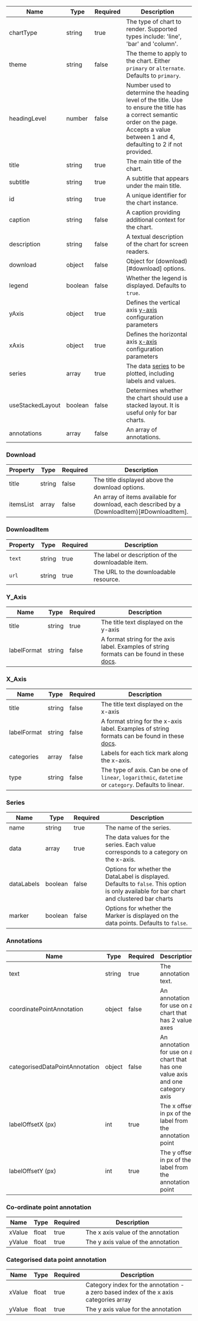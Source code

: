 | Name             | Type    | Required | Description                                                                                                                                                                                  |
| ---------------- | ------- | -------- | -------------------------------------------------------------------------------------------------------------------------------------------------------------------------------------------- |
| chartType        | string  | true     | The type of chart to render. Supported types include: 'line', 'bar' and 'column'.                                                                                                            |
| theme            | string  | false    | The theme to apply to the chart. Either `primary` or `alternate`. Defaults to `primary`.                                                                                                     |
| headingLevel     | number  | false    | Number used to determine the heading level of the title. Use to ensure the title has a correct semantic order on the page. Accepts a value between 1 and 4, defaulting to 2 if not provided. |
| title            | string  | true     | The main title of the chart.                                                                                                                                                                 |
| subtitle         | string  | true     | A subtitle that appears under the main title.                                                                                                                                                |
| id               | string  | true     | A unique identifier for the chart instance.                                                                                                                                                  |
| caption          | string  | false    | A caption providing additional context for the chart.                                                                                                                                        |
| description      | string  | false    | A textual description of the chart for screen readers.                                                                                                                                       |
| download         | object  | false    | Object for (download)[#download] options.                                                                                                                                                    |
| legend           | boolean | false    | Whether the legend is displayed. Defaults to `true`.                                                                                                                                         |
| yAxis            | object  | true     | Defines the vertical axis [y-axis](#y_axis) configuration parameters                                                                                                                         |
| xAxis            | object  | true     | Defines the horizontal axis [x-axis](#x_axis) configuration parameters                                                                                                                       |
| series           | array   | true     | The data [series](#series) to be plotted, including labels and values.                                                                                                                       |
| useStackedLayout | boolean | false    | Determines whether the chart should use a stacked layout. It is useful only for bar charts.                                                                                                  |
| annotations      | array   | false    | An array of annotations.                                                                                                                                                                     |

### Download

| Property  | Type   | Required | Description                                                                                  |
| --------- | ------ | -------- | -------------------------------------------------------------------------------------------- |
| title     | string | false    | The title displayed above the download options.                                              |
| itemsList | array  | false    | An array of items available for download, each described by a (DownloadItem)[#DownloadItem]. |

### DownloadItem

| Property | Type   | Required | Description                                        |
| -------- | ------ | -------- | -------------------------------------------------- |
| `text`   | string | true     | The label or description of the downloadable item. |
| `url`    | string | true     | The URL to the downloadable resource.              |

### Y_Axis

| Name        | Type   | Required | Description                                                                                                                                             |
| ----------- | ------ | -------- | ------------------------------------------------------------------------------------------------------------------------------------------------------- |
| title       | string | true     | The title text displayed on the y-axis                                                                                                                  |
| labelFormat | string | false    | A format string for the axis label. Examples of string formats can be found in these [docs](https://www.highcharts.com/docs/chart-concepts/templating). |

### X_Axis

| Name        | Type   | Required | Description                                                                                                                                               |
| ----------- | ------ | -------- | --------------------------------------------------------------------------------------------------------------------------------------------------------- |
| title       | string | false    | The title text displayed on the x-axis                                                                                                                    |
| labelFormat | string | false    | A format string for the x-axis label. Examples of string formats can be found in these [docs](https://www.highcharts.com/docs/chart-concepts/templating). |
| categories  | array  | false    | Labels for each tick mark along the x-axis.                                                                                                               |
| type        | string | false    | The type of axis. Can be one of `linear`, `logarithmic`, `datetime` or `category`. Defaults to linear.                                                    |

### Series

| Name       | Type    | Required | Description                                                                                                                               |
| ---------- | ------- | -------- | ----------------------------------------------------------------------------------------------------------------------------------------- |
| name       | string  | true     | The name of the series.                                                                                                                   |
| data       | array   | true     | The data values for the series. Each value corresponds to a category on the x-axis.                                                       |
| dataLabels | boolean | false    | Options for whether the DataLabel is displayed. Defaults to `false`. This option is only available for bar chart and clustered bar charts |
| marker     | boolean | false    | Options for whether the Marker is displayed on the data points. Defaults to `false`.                                                      |

### Annotations

| Name                           | Type   | Required | Description                                                                    |
| ------------------------------ | ------ | -------- | ------------------------------------------------------------------------------ |
| text                           | string | true     | The annotation text.                                                           |
| coordinatePointAnnotation      | object | false    | An annotation for use on a chart that has 2 value axes                         |
| categorisedDataPointAnnotation | object | false    | An annotation for use on a chart that has one value axis and one category axis |
| labelOffsetX (px)              | int    | true     | The x offset in px of the label from the annotation point                      |
| labelOffsetY (px)              | int    | true     | The y offset in px of the label from the annotation point                      |

### Co-ordinate point annotation

| Name   | Type  | Required | Description                        |
| ------ | ----- | -------- | ---------------------------------- |
| xValue | float | true     | The x axis value of the annotation |
| yValue | float | true     | The y axis value of the annotation |

### Categorised data point annotation

| Name   | Type  | Required | Description                                                                           |
| ------ | ----- | -------- | ------------------------------------------------------------------------------------- |
| xValue | float | true     | Category index for the annotation - a zero based index of the x axis categories array |
| yValue | float | true     | The y axis value for the annotation                                                   |
